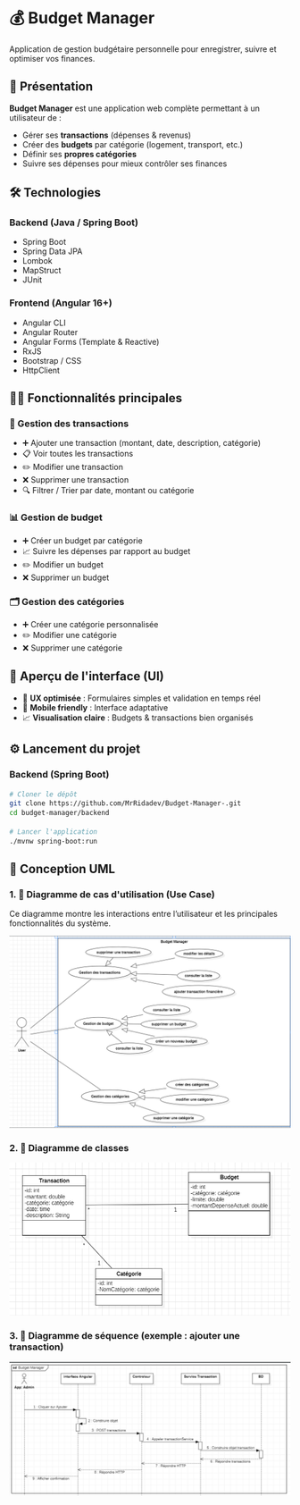 # 💰 Budget Manager

 Application de gestion budgétaire personnelle pour enregistrer, suivre et optimiser vos finances.


## 🚀 Présentation

**Budget Manager** est une application web complète permettant à un utilisateur de :

- Gérer ses **transactions** (dépenses & revenus)
- Créer des **budgets** par catégorie (logement, transport, etc.)
- Définir ses **propres catégories**
- Suivre ses dépenses pour mieux contrôler ses finances


## 🛠️ Technologies

### Backend (Java / Spring Boot)

- Spring Boot
- Spring Data JPA
- Lombok
- MapStruct
- JUnit

### Frontend (Angular 16+)

- Angular CLI
- Angular Router
- Angular Forms (Template & Reactive)
- RxJS
- Bootstrap / CSS
- HttpClient


## 🧑‍💻 Fonctionnalités principales

### 🔄 Gestion des transactions

- ➕ Ajouter une transaction (montant, date, description, catégorie)
- 📋 Voir toutes les transactions
- ✏️ Modifier une transaction
- ❌ Supprimer une transaction
- 🔍 Filtrer / Trier par date, montant ou catégorie

### 📊 Gestion de budget

- ➕ Créer un budget par catégorie
- 📈 Suivre les dépenses par rapport au budget
- ✏️ Modifier un budget
- ❌ Supprimer un budget

### 🗂️ Gestion des catégories

- ➕ Créer une catégorie personnalisée
- ✏️ Modifier une catégorie
- ❌ Supprimer une catégorie


## 📸 Aperçu de l'interface (UI)


- 🎨 **UX optimisée** : Formulaires simples et validation en temps réel
- 📱 **Mobile friendly** : Interface adaptative
- 📈 **Visualisation claire** : Budgets & transactions bien organisés


## ⚙️ Lancement du projet

### Backend (Spring Boot)

```bash
# Cloner le dépôt
git clone https://github.com/MrRidadev/Budget-Manager-.git
cd budget-manager/backend

# Lancer l'application
./mvnw spring-boot:run
```

## 🧩 Conception UML
### 1. 📌 Diagramme de cas d'utilisation (Use Case)
Ce diagramme montre les interactions entre l’utilisateur et les principales fonctionnalités du système.

![img.png](img.png)


### 2. 🧱 Diagramme de classes

![img_1.png](img_1.png)


### 3. 🔁 Diagramme de séquence (exemple : ajouter une transaction)

![image.png](image.png)